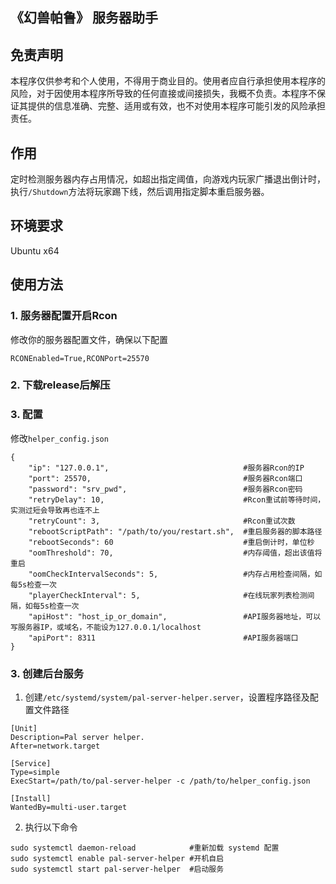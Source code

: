 ## 《幻兽帕鲁》 服务器助手

## 免责声明
本程序仅供参考和个人使用，不得用于商业目的。使用者应自行承担使用本程序的风险，对于因使用本程序所导致的任何直接或间接损失，我概不负责。本程序不保证其提供的信息准确、完整、适用或有效，也不对使用本程序可能引发的风险承担责任。

## 作用
定时检测服务器内存占用情况，如超出指定阈值，向游戏内玩家广播退出倒计时，执行`/Shutdown`方法将玩家踢下线，然后调用指定脚本重启服务器。

## 环境要求
Ubuntu x64

## 使用方法
### 1. 服务器配置开启Rcon
修改你的服务器配置文件，确保以下配置
```
RCONEnabled=True,RCONPort=25570
```
### 2. 下载release后解压
### 3. 配置
修改`helper_config.json`
```
{
    "ip": "127.0.0.1",                              #服务器Rcon的IP
    "port": 25570,                                  #服务器Rcon端口
    "password": "srv_pwd",                          #服务器Rcon密码
    "retryDelay": 10,                               #Rcon重试前等待时间，实测过短会导致再也连不上
    "retryCount": 3,                                #Rcon重试次数
    "rebootScriptPath": "/path/to/you/restart.sh",  #重启服务器的脚本路径
    "rebootSeconds": 60                             #重启倒计时，单位秒
    "oomThreshold": 70,                             #内存阈值，超出该值将重启
    "oomCheckIntervalSeconds": 5,                   #内存占用检查间隔，如每5s检查一次
    "playerCheckInterval": 5,                       #在线玩家列表检测间隔，如每5s检查一次
    "apiHost": "host_ip_or_domain",                 #API服务器地址，可以写服务器IP，或域名，不能设为127.0.0.1/localhost
    "apiPort": 8311                                 #API服务器端口
}
```
### 3. 创建后台服务
1. 创建`/etc/systemd/system/pal-server-helper.server`，设置程序路径及配置文件路径
```
[Unit]
Description=Pal server helper.
After=network.target

[Service]
Type=simple
ExecStart=/path/to/pal-server-helper -c /path/to/helper_config.json

[Install]
WantedBy=multi-user.target
```

2. 执行以下命令
```
sudo systemctl daemon-reload            #重新加载 systemd 配置
sudo systemctl enable pal-server-helper #开机自启
sudo systemctl start pal-server-helper  #启动服务
```
